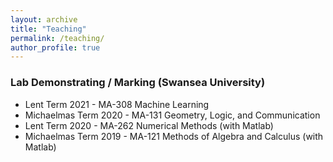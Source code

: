 ```yaml
---
layout: archive
title: "Teaching"
permalink: /teaching/
author_profile: true
---
```


### Lab Demonstrating / Marking (Swansea University)
* Lent Term 2021 - MA-308 Machine Learning
* Michaelmas Term 2020 - MA-131 Geometry, Logic, and Communication
* Lent Term 2020 - MA-262 Numerical Methods (with Matlab)
* Michaelmas Term 2019 - MA-121 Methods of Algebra and Calculus (with Matlab)
